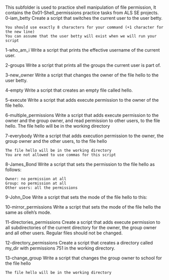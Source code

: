 This subfolder is used to practice shell manipulation of file permission, It contains the 0x01-Shell_permissions practice tasks from ALS SE projects.
0-iam_betty
  Create a script that switches the current user to the user betty.

    You should use exactly 8 characters for your command (+1 character for the new line)
    You can assume that the user betty will exist when we will run your script

1-who_am_i
  Write a script that prints the effective username of the current user.
  
2-groups
  Write a script that prints all the groups the current user is part of.


3-new_owner
  Write a script that changes the owner of the file hello to the user betty.

4-empty
  Write a script that creates an empty file called hello.

5-execute
  Write a script that adds execute permission to the owner of the file hello.

6-multiple_permissions
  Write a script that adds execute permission to the owner and the group owner, and read permission to other users, to the file hello.
  The file hello will be in the working directory

7-everybody
  Write a script that adds execution permission to the owner, the group owner and the other users, to the file hello

    The file hello will be in the working directory
    You are not allowed to use commas for this script


8-James_Bond
  Write a script that sets the permission to the file hello as follows:

    Owner: no permission at all
    Group: no permission at all
    Other users: all the permissions

9-John_Doe
  Write a script that sets the mode of the file hello to this:

10-mirror_permissions
  Write a script that sets the mode of the file hello the same as olleh’s mode.


11-directories_permissions
  Create a script that adds execute permission to all subdirectories of the current directory for the owner, the group owner and all other users. Regular files should not be changed.

12-directory_permissions
  Create a script that creates a directory called my_dir with permissions 751 in the working directory.

13-change_group
  Write a script that changes the group owner to school for the file hello

    The file hello will be in the working directory
